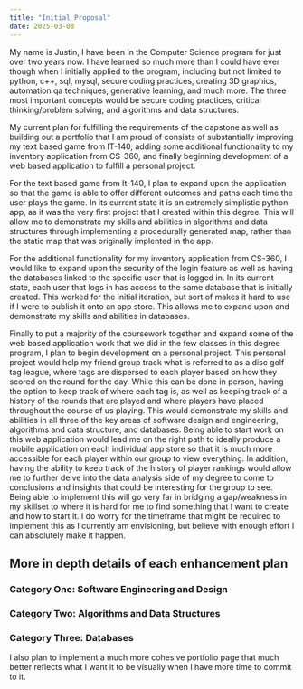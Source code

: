 ```yaml
---
title: "Initial Proposal"
date: 2025-03-08
---
```


My name is Justin, I have been in the Computer Science program for just over two years now. I have learned so much more than I could have ever though when I initially applied to the program, including but not limited to python, c++, sql, mysql, secure coding practices, creating 3D graphics, automation qa techniques, generative learning, and much more. The three most important concepts would be secure coding practices, critical thinking/problem solving, and algorithms and data structures.

My current plan for fulfilling the requirements of the capstone as well as building out a portfolio that I am proud of consists of substantially improving my text based game from IT-140, adding some additional functionality to my inventory application from CS-360, and finally beginning development of a web based application to fulfill a personal project.

For the text based game from It-140, I plan to expand upon the application so that the game is able to offer different outcomes and paths each time the user plays the game. In its current state it is an extremely simplistic python app, as it was the very first project that I created within this degree. This will allow me to demonstrate my skills and abilities in algorithms and data structures through implementing a procedurally generated map, rather than the static map that was originally implented in the app. 

For the additional functionality for my inventory application from CS-360, I would like to expand upon the security of the login feature as well as having the databases linked to the specific user that is logged in. In its current state, each user that logs in has access to the same database that is initially created. This worked for the initial iteration, but sort of makes it hard to use if I were to publish it onto an app store. This allows me to expand upon and demonstrate my skills and abilities in databases.

Finally to put a majority of the coursework together and expand some of the web based application work that we did in the few classes in this degree program, I plan to begin development on a personal project. This personal project would help my friend group track what is referred to as a disc golf tag league, where tags are dispersed to each player based on how they scored on the round for the day. While this can be done in person, having the option to keep track of where each tag is, as well as keeping track of a history of the rounds that are played and where players have placed throughout the course of us playing. This would demonstrate my skills and abilities in all three of the key areas of software design and engineering, algorithms and data structure, and databases. Being able to start work on this web application would lead me on the right path to ideally produce a mobile application on each individual app store so that it is much more accessible for each player within our group to view everything. In addition, having the ability to keep track of the history of player rankings would allow me to further delve into the data analysis side of my degree to come to conclusions and insights that could be interesting for the group to see. Being able to implement this will go very far in bridging a gap/weakness in my skillset to where it is hard for me to find something that I want to create and how to start it. I do worry for the timeframe that might be required to implement this as I currently am envisioning, but believe with enough effort I can absolutely make it happen.

## More in depth details of each enhancement plan
### Category One: Software Engineering and Design

### Category Two: Algorithms and Data Structures

### Category Three: Databases



I also plan to implement a much more cohesive portfolio page that much better reflects what I want it to be visually when I have more time to commit to it.
